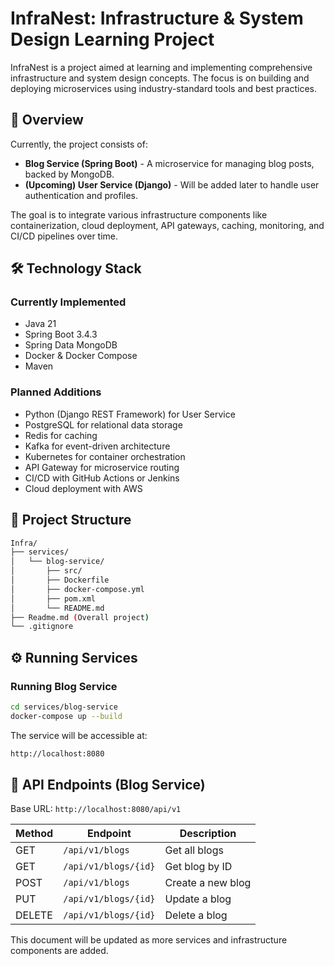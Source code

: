 # InfraNest: Infrastructure & System Design Learning Project

InfraNest is a project aimed at learning and implementing comprehensive infrastructure and system design concepts. The focus is on building and deploying microservices using industry-standard tools and best practices.

## 🚀 Overview

Currently, the project consists of:

- **Blog Service (Spring Boot)** - A microservice for managing blog posts, backed by MongoDB.
- **(Upcoming) User Service (Django)** - Will be added later to handle user authentication and profiles.

The goal is to integrate various infrastructure components like containerization, cloud deployment, API gateways, caching, monitoring, and CI/CD pipelines over time.

## 🛠️ Technology Stack

### **Currently Implemented**
- Java 21
- Spring Boot 3.4.3
- Spring Data MongoDB
- Docker & Docker Compose
- Maven

### **Planned Additions**
- Python (Django REST Framework) for User Service
- PostgreSQL for relational data storage
- Redis for caching
- Kafka for event-driven architecture
- Kubernetes for container orchestration
- API Gateway for microservice routing
- CI/CD with GitHub Actions or Jenkins
- Cloud deployment with AWS

## 📂 Project Structure

```bash
Infra/
├── services/
│   └── blog-service/
│       ├── src/
│       ├── Dockerfile
│       ├── docker-compose.yml
│       ├── pom.xml
│       └── README.md
├── Readme.md (Overall project)
└── .gitignore
```

## ⚙️ Running Services

### **Running Blog Service**
```bash
cd services/blog-service
docker-compose up --build
```

The service will be accessible at:
```bash
http://localhost:8080
```

## 📌 API Endpoints (Blog Service)

Base URL: `http://localhost:8080/api/v1`

| Method | Endpoint                  | Description          |
|--------|---------------------------|----------------------|
| GET    | `/api/v1/blogs`           | Get all blogs        |
| GET    | `/api/v1/blogs/{id}`      | Get blog by ID       |
| POST   | `/api/v1/blogs`           | Create a new blog    |
| PUT    | `/api/v1/blogs/{id}`      | Update a blog        |
| DELETE | `/api/v1/blogs/{id}`      | Delete a blog        |

This document will be updated as more services and infrastructure components are added.

